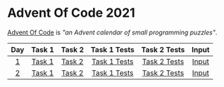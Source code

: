 # Advent Of Code 2021
[Advent Of Code](https://adventofcode.com/2021/about) is *"an Advent calendar of small programming puzzles"*.

| Day | Task 1 | Task 2 | Task 1 Tests | Task 2 Tests | Input |
|:---:|:------:|:------:|:------------:|:------------:|:-----:|
| [1](https://adventofcode.com/2021/day/1) | [Task 1](/AdventOfCode2021/Day01Task1.cs) | [Task 2](/AdventOfCode2021/Day01Task2.cs) | [Task 1 Tests](/AdventOfCode2021.Tests/Day01Task1Tests.cs) | [Task 2 Tests](/AdventOfCode2021.Tests/Day01Task2Tests.cs) | [Input](/AdventOfCode2021.Tests/Files/Day01.txt) |
| [2](https://adventofcode.com/2021/day/2) | [Task 1](/AdventOfCode2021/Day02Task1.cs) | [Task 2](/AdventOfCode2021/Day02Task2.cs) | [Task 1 Tests](/AdventOfCode2021.Tests/Day02Task1Tests.cs) | [Task 2 Tests](/AdventOfCode2021.Tests/Day02Task2Tests.cs) | [Input](/AdventOfCode2021.Tests/Files/Day02.txt) |
